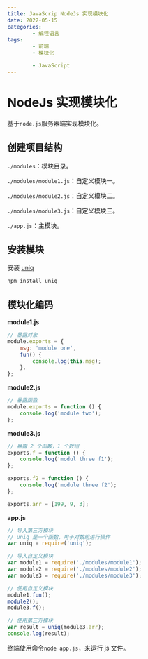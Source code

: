 ```yaml
---
title: JavaScrip NodeJs 实现模块化
date: 2022-05-15
categories:
        - 编程语言
tags:
        - 前端
        - 模块化

        - JavaScript
---
```


# NodeJs 实现模块化

基于`node.js`服务器端实现模块化。

## 创建项目结构

`./modules`：模块目录。

`./modules/module1.js`：自定义模块一。

`./modules/module2.js`：自定义模块二。

`./modules/module3.js`：自定义模块三。

`./app.js`：主模块。

## 安装模块

安装 [uniq](https://www.npmjs.com/package/uniq)

```sh
npm install uniq
```

## 模块化编码

**module1.js**

```js
// 暴露对象
module.exports = {
	msg: 'module one',
	fun() {
		console.log(this.msg);
	},
};
```

**module2.js**

```js
// 暴露函数
module.exports = function () {
	console.log('module two');
};
```

**module3.js**

```js
// 暴露 2 个函数，1 个数组
exports.f = function () {
	console.log('modul three f1');
};

exports.f2 = function () {
	console.log('module three f2');
};

exports.arr = [199, 9, 3];
```

**app.js**

```js
// 导入第三方模块
// uniq 是一个函数，用于对数组进行操作
var uniq = require('uniq');

// 导入自定义模块
var module1 = require('./modules/module1');
var module2 = require('./modules/module2');
var module3 = require('./modules/module3');

// 使用自定义模块
module1.fun();
module2();
module3.f();

// 使用第三方模块
var result = uniq(module3.arr);
console.log(result);
```

终端使用命令`node app.js`，来运行 js 文件。
